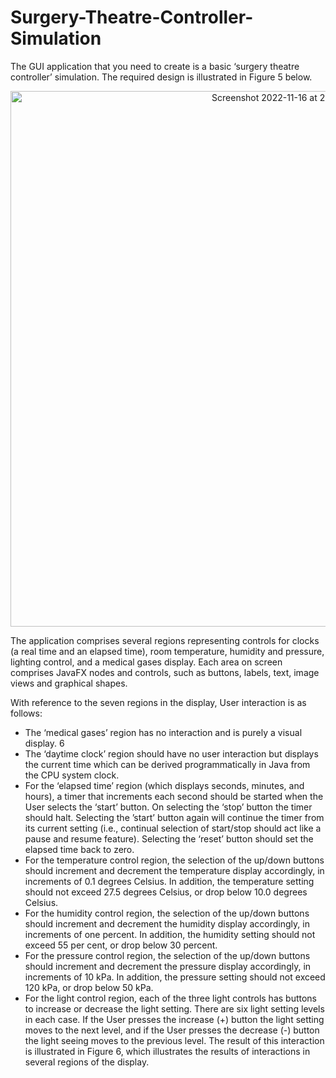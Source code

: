 # Surgery-Theatre-Controller-Simulation

The GUI application that you need to create is a basic ‘surgery theatre controller’ simulation. The required design is illustrated in Figure 5 below.

<p align="center"><img width="857" alt="Screenshot 2022-11-16 at 21 32 53" src="https://user-images.githubusercontent.com/93152488/202299073-81d8915a-18d1-4f6d-966f-85c7374f040e.png"></p>

The application comprises several regions representing controls for clocks (a real time and an elapsed time), room temperature, humidity and pressure, 
lighting control, and a medical gases display. Each area on screen comprises JavaFX nodes and controls, such as buttons, labels, text, image views and
graphical shapes.

With reference to the seven regions in the display, User interaction is as follows:
- The ‘medical gases’ region has no interaction and is purely a visual display.
  6
- The ‘daytime clock’ region should have no user interaction but displays the current time which can be derived programmatically in Java from the CPU system clock.
- For the ‘elapsed time’ region (which displays seconds, minutes, and hours), a timer that increments each second should be started when the User selects the ‘start’ button. On selecting the ‘stop’ button the timer should halt. Selecting the ’start’ button again will continue the timer from its current setting (i.e., continual selection of start/stop should act like a pause and resume feature). Selecting the ‘reset’ button should set the elapsed time back to zero.
- For the temperature control region, the selection of the up/down buttons should increment and decrement the temperature display accordingly, in increments of 0.1 degrees Celsius. In addition, the temperature setting should not exceed 27.5 degrees Celsius, or drop below 10.0 degrees Celsius.
- For the humidity control region, the selection of the up/down buttons should increment and decrement the humidity display accordingly, in increments of one percent. In addition, the humidity setting should not exceed 55 per cent, or drop below 30 percent.
- For the pressure control region, the selection of the up/down buttons should increment and decrement the pressure display accordingly, in increments of 10 kPa. In addition, the pressure setting should not exceed 120 kPa, or drop below 50 kPa.
- For the light control region, each of the three light controls has buttons to increase or decrease the light setting. There are six light setting levels in each case. If the User presses the increase (+) button the light setting moves to the next level, and if the User presses the decrease (-) button the light seeing moves to the previous level. The result of this interaction is illustrated in Figure 6, which illustrates the results of interactions in several regions of the display.
